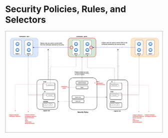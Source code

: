 # Security Policies, Rules, and Selectors

![policies-rules-selectors](images/calico-policy-constructs.png)
